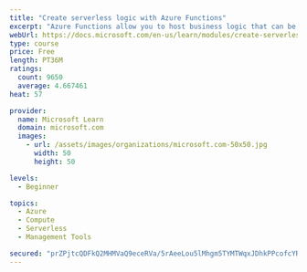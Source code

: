```yaml
---
title: "Create serverless logic with Azure Functions"
excerpt: "Azure Functions allow you to host business logic that can be executed without managing or provisioning server infrastructure"
webUrl: https://docs.microsoft.com/en-us/learn/modules/create-serverless-logic-with-azure-functions/
type: course
price: Free
length: PT36M
ratings:
  count: 9650
  average: 4.667461
heat: 57

provider:
  name: Microsoft Learn
  domain: microsoft.com
  images:
    - url: /assets/images/organizations/microsoft.com-50x50.jpg
      width: 50
      height: 50

levels:
  - Beginner

topics:
  - Azure
  - Compute
  - Serverless
  - Management Tools

secured: "prZPjtcQDFkQ2MHMVaQ9eceRVa/5rAeeLou5lMhgm5TYMTWqxJDhkPPcofcYRoeDYKcahinLpL1U6+KB8PBKHZ4USG2/XSw5iiNzCxnr9LDaM8iu9+BgXOI1GosBBYJ/rnFR2L47FBsLTqagpelHOq+2Dt82lqOxWTVP6vOvV5UwFdomK/lNnazh1R2iERQtxC4yt5soGNBJOhsvFYBxrfhyyNSHXM/pE1/7CGdFsVzJ1d6V9tjupr7PJPASAhglYLnslI7NfWG1s3f3rbvqLkTtVizt4XeNTxBK2b1FYQMM3tWa1TMP2G4ELjf/+zUYpDfK1z3QLqkpN1YNmifs5PBgyQivqN5glDPc/5CdN1Qyjv0pDvOTzY8qKlY7iRmWlDvfJdOEO/S4pLLSbqU7mX1AOMWqvPMoR1J1EQ+sOdY=;lKbzJhSxm8maATunOEFpaA=="
---
```



